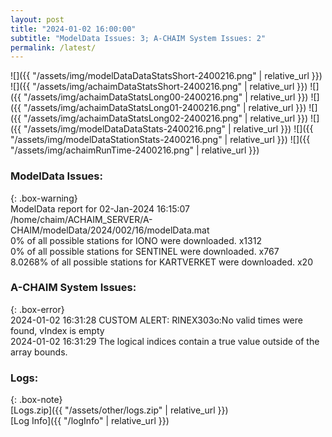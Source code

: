 ```yaml
---
layout: post
title: "2024-01-02 16:00:00"
subtitle: "ModelData Issues: 3; A-CHAIM System Issues: 2"
permalink: /latest/
---
```


![]({{ "/assets/img/modelDataDataStatsShort-2400216.png" | relative_url }})
![]({{ "/assets/img/achaimDataStatsShort-2400216.png" | relative_url }})
![]({{ "/assets/img/achaimDataStatsLong00-2400216.png" | relative_url }})
![]({{ "/assets/img/achaimDataStatsLong01-2400216.png" | relative_url }})
![]({{ "/assets/img/achaimDataStatsLong02-2400216.png" | relative_url }})
![]({{ "/assets/img/modelDataDataStats-2400216.png" | relative_url }})
![]({{ "/assets/img/modelDataStationStats-2400216.png" | relative_url }})
![]({{ "/assets/img/achaimRunTime-2400216.png" | relative_url }})


### ModelData Issues:  
  
{: .box-warning}  
 ModelData report for 02-Jan-2024 16:15:07   
 /home/chaim/ACHAIM_SERVER/A-CHAIM/modelData/2024/002/16/modelData.mat   
 0% of all possible stations for IONO were downloaded. x1312   
 0% of all possible stations for SENTINEL were downloaded. x767   
 8.0268% of all possible stations for KARTVERKET were downloaded. x20   
  
### A-CHAIM System Issues:  
  
{: .box-error}  
2024-01-02 16:31:28 CUSTOM ALERT: RINEX303o:No valid times were found, vIndex is empty  
2024-01-02 16:31:29 The logical indices contain a true value outside of the array bounds.  

### Logs:  
  
{: .box-note}  
[Logs.zip]({{ "/assets/other/logs.zip" | relative_url }})  
[Log Info]({{ "/logInfo" | relative_url }})  

